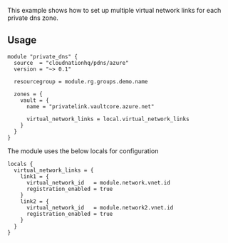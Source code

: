 This example shows how to set up multiple virtual network links for each private dns zone.

## Usage

```hcl
module "private_dns" {
  source  = "cloudnationhq/pdns/azure"
  version = "~> 0.1"

  resourcegroup = module.rg.groups.demo.name

  zones = {
    vault = {
      name = "privatelink.vaultcore.azure.net"

      virtual_network_links = local.virtual_network_links
    }
  }
}
```

The module uses the below locals for configuration

```hcl
locals {
  virtual_network_links = {
    link1 = {
      virtual_network_id   = module.network.vnet.id
      registration_enabled = true
    }
    link2 = {
      virtual_network_id   = module.network2.vnet.id
      registration_enabled = true
    }
  }
}
```

